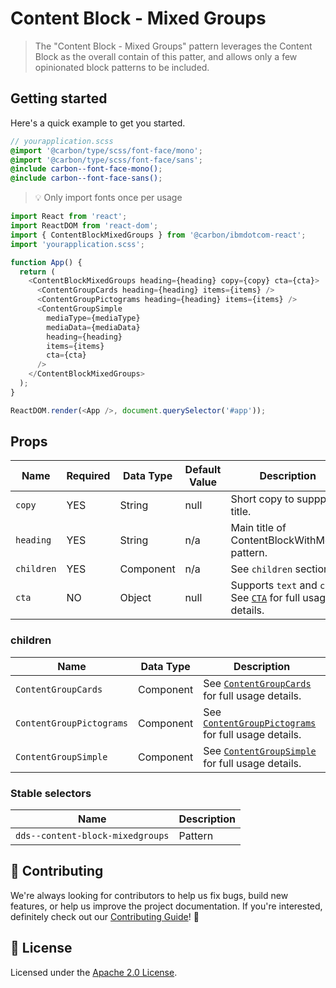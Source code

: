 # Content Block - Mixed Groups

> The "Content Block - Mixed Groups" pattern leverages the Content Block as the
> overall contain of this patter, and allows only a few opinionated block
> patterns to be included.

## Getting started

Here's a quick example to get you started.

```scss
// yourapplication.scss
@import '@carbon/type/scss/font-face/mono';
@import '@carbon/type/scss/font-face/sans';
@include carbon--font-face-mono();
@include carbon--font-face-sans();
```

> 💡 Only import fonts once per usage

```javascript
import React from 'react';
import ReactDOM from 'react-dom';
import { ContentBlockMixedGroups } from '@carbon/ibmdotcom-react';
import 'yourapplication.scss';

function App() {
  return (
    <ContentBlockMixedGroups heading={heading} copy={copy} cta={cta}>
      <ContentGroupCards heading={heading} items={items} />
      <ContentGroupPictograms heading={heading} items={items} />
      <ContentGroupSimple
        mediaType={mediaType}
        mediaData={mediaData}
        heading={heading}
        items={items}
        cta={cta}
      />
    </ContentBlockMixedGroups>
  );
}

ReactDOM.render(<App />, document.querySelector('#app'));
```

## Props

| Name       | Required | Data Type | Default Value | Description                                                                                                                                                               |
| ---------- | -------- | --------- | ------------- | ------------------------------------------------------------------------------------------------------------------------------------------------------------------------- |
| `copy`     | YES      | String    | null          | Short copy to suppport title.                                                                                                                                             |
| `heading`  | YES      | String    | n/a           | Main title of ContentBlockWithMedia pattern.                                                                                                                              |
| `children` | YES      | Component | n/a           | See `children` section.                                                                                                                                                   |
| `cta`      | NO       | Object    | null          | Supports `text` and `card`. See [`CTA`](https://github.com/carbon-design-system/ibm-dotcom-library/tree/master/packages/react/src/components/CTA) for full usage details. |

### children

| Name                     | Data Type | Description                                                                                                                                                                              |
| ------------------------ | --------- | ---------------------------------------------------------------------------------------------------------------------------------------------------------------------------------------- |
| `ContentGroupCards`      | Component | See [`ContentGroupCards`](https://github.com/carbon-design-system/ibm-dotcom-library/tree/master/packages/react/src/patterns/blocks/ContentGroupCards) for full usage details.           |
| `ContentGroupPictograms` | Component | See [`ContentGroupPictograms`](https://github.com/carbon-design-system/ibm-dotcom-library/tree/master/packages/react/src/patterns/blocks/ContentGroupPictograms) for full usage details. |
| `ContentGroupSimple`     | Component | See [`ContentGroupSimple`](https://github.com/carbon-design-system/ibm-dotcom-library/tree/master/packages/react/src/patterns/blocks/ContentGroupSimple) for full usage details.         |

### Stable selectors

| Name                             | Description |
| -------------------------------- | ----------- |
| `dds--content-block-mixedgroups` | Pattern     |

## 🙌 Contributing

We're always looking for contributors to help us fix bugs, build new features,
or help us improve the project documentation. If you're interested, definitely
check out our
[Contributing Guide](https://github.com/carbon-design-system/ibm-dotcom-library/blob/master/.github/CONTRIBUTING.md)!
👀

## 📝 License

Licensed under the
[Apache 2.0 License](https://github.com/carbon-design-system/ibm-dotcom-library/blob/master/LICENSE).
